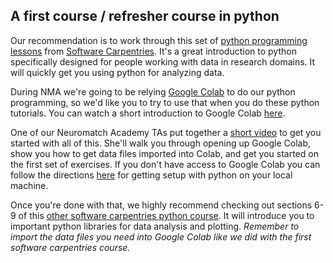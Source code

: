 
## A first course / refresher course in python

Our recommendation is to work through this set of [python programming lessons](https://swcarpentry.github.io/python-novice-inflammation/) from [Software Carpentries](http://software-carpentry.org/).  It's a great introduction to python specifically designed for people working with data in research domains.  It will quickly get you using python for analyzing data.

During NMA we're going to be relying [Google Colab](https://colab.research.google.com/) to do our python programming, so we'd like you to try to use that when you do these python tutorials.  You can watch a short introduction to Google Colab [here](https://www.youtube.com/watch?v=kXuGHN-8FlE&feature=youtu.be).  

One of our Neuromatch Academy TAs put together a [short video](https://drive.google.com/file/d/1ckltYFPaPFR0N8SDvPBu2sMUThij01UK/view?usp=sharing) to get you started with all of this.  She'll walk you through opening up Google Colab, show you how to get data files imported into Colab, and get you started on the first set of exercises.  If you don't have access to Google Colab you can follow the directions [here](https://swcarpentry.github.io/python-novice-inflammation/setup/index.html) for getting setup with python on your local machine.

Once you're done with that, we highly recommend checking out sections 6-9 of this [other software carpentries python course](http://swcarpentry.github.io/python-novice-gapminder/).  It will introduce you to important python libraries for data analysis and plotting. *Remember to import the data files you need into Google Colab like we did with the first software carpentries course.*
